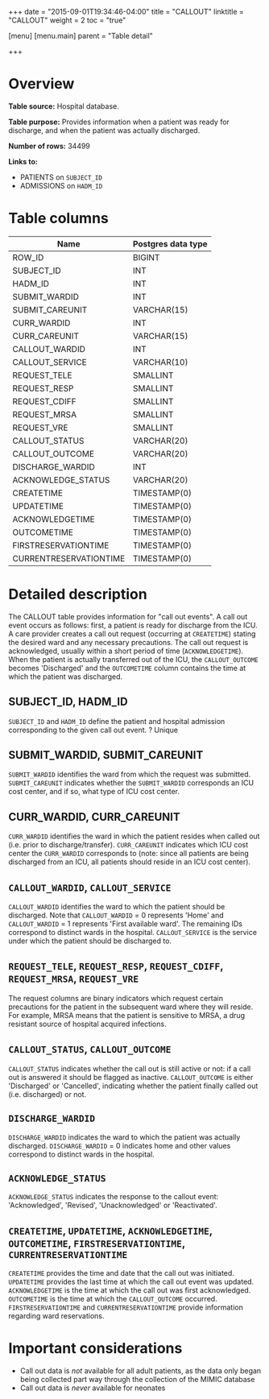 +++
date = "2015-09-01T19:34:46-04:00"
title = "CALLOUT"
linktitle = "CALLOUT"
weight = 2
toc = "true"

[menu]
  [menu.main]
    parent = "Table detail"

+++


# Overview

**Table source:** Hospital database.

**Table purpose:** Provides information when a patient was ready for discharge, and when the patient was actually discharged.

**Number of rows:** 34499

**Links to:** 

* PATIENTS on `SUBJECT_ID`
* ADMISSIONS on `HADM_ID`

# Table columns

Name | Postgres data type 
---- | ---- 
ROW\_ID | BIGINT
SUBJECT\_ID | INT
HADM\_ID | INT
SUBMIT\_WARDID | INT
SUBMIT\_CAREUNIT | VARCHAR(15)
CURR\_WARDID | INT
CURR\_CAREUNIT | VARCHAR(15)
CALLOUT\_WARDID | INT
CALLOUT\_SERVICE | VARCHAR(10)
REQUEST\_TELE | SMALLINT
REQUEST\_RESP | SMALLINT
REQUEST\_CDIFF | SMALLINT
REQUEST\_MRSA | SMALLINT
REQUEST\_VRE | SMALLINT
CALLOUT\_STATUS | VARCHAR(20)
CALLOUT\_OUTCOME | VARCHAR(20)
DISCHARGE\_WARDID | INT
ACKNOWLEDGE\_STATUS | VARCHAR(20)
CREATETIME | TIMESTAMP(0)
UPDATETIME | TIMESTAMP(0)
ACKNOWLEDGETIME | TIMESTAMP(0)
OUTCOMETIME | TIMESTAMP(0)
FIRSTRESERVATIONTIME | TIMESTAMP(0)
CURRENTRESERVATIONTIME | TIMESTAMP(0)

# Detailed description

The CALLOUT table provides information for "call out events". A call out event occurs as follows: first, a patient is ready for discharge from the ICU. A care provider creates a call out request (occurring at `CREATETIME`) stating the desired ward and any necessary precautions. The call out request is acknowledged, usually within a short period of time (`ACKNOWLEDGETIME`). When the patient is actually transferred out of the ICU, the `CALLOUT_OUTCOME` becomes 'Discharged' and the `OUTCOMETIME` column contains the time at which the patient was discharged.

## SUBJECT_ID, HADM_ID

`SUBJECT_ID` and `HADM_ID` define the patient and hospital admission corresponding to the given call out event.
? Unique

## SUBMIT_WARDID, SUBMIT_CAREUNIT

`SUBMIT_WARDID` identifies the ward from which the request was submitted. `SUBMIT_CAREUNIT` indicates whether the `SUBMIT_WARDID` corresponds an ICU cost center, and if so, what type of ICU cost center.

## CURR_WARDID, CURR_CAREUNIT

`CURR_WARDID` identifies the ward in which the patient resides when called out (i.e. prior to discharge/transfer). `CURR_CAREUNIT` indicates which ICU cost center the `CURR_WARDID` corresponds to (note: since all patients are being discharged from an ICU, all patients should reside in an ICU cost center).

## `CALLOUT_WARDID`, `CALLOUT_SERVICE`

`CALLOUT_WARDID` identifies the ward to which the patient should be discharged. Note that `CALLOUT_WARDID` = 0 represents 'Home' and `CALLOUT_WARDID` = 1 represents 'First available ward'. The remaining IDs correspond to distinct wards in the hospital. `CALLOUT_SERVICE` is the service under which the patient should be discharged to.


## `REQUEST_TELE`, `REQUEST_RESP`, `REQUEST_CDIFF`, `REQUEST_MRSA`, `REQUEST_VRE`

The request columns are binary indicators which request certain precautions for the patient in the subsequent ward where they will reside. For example, MRSA means that the patient is sensitive to MRSA, a drug resistant source of hospital acquired infections.

## `CALLOUT_STATUS`, `CALLOUT_OUTCOME`

`CALLOUT_STATUS` indicates whether the call out is still active or not: if a call out is answered it should be flagged as inactive. `CALLOUT_OUTCOME` is either 'Discharged' or 'Cancelled', indicating whether the patient finally called out (i.e. discharged) or not.

## `DISCHARGE_WARDID`

`DISCHARGE_WARDID` indicates the ward to which the patient was actually discharged. `DISCHARGE_WARDID` = 0 indicates home and other values correspond to distinct wards in the hospital.

## `ACKNOWLEDGE_STATUS`

`ACKNOWLEDGE_STATUS` indicates the response to the callout event: 'Acknowledged', 'Revised', 'Unacknowledged' or 'Reactivated'.

## `CREATETIME`, `UPDATETIME`, `ACKNOWLEDGETIME`, `OUTCOMETIME`, `FIRSTRESERVATIONTIME`, `CURRENTRESERVATIONTIME`

`CREATETIME` provides the time and date that the call out was initiated. `UPDATETIME` provides the last time at which the call out event was updated. `ACKNOWLEDGETIME` is the time at which the call out was first acknowledged.
`OUTCOMETIME` is the time at which the `CALLOUT_OUTCOME` occurred. `FIRSTRESERVATIONTIME` and `CURRENTRESERVATIONTIME` provide information regarding ward reservations.

# Important considerations

* Call out data is *not* available for all adult patients, as the data only began being collected part way through the collection of the MIMIC database
* Call out data is *never* available for neonates


